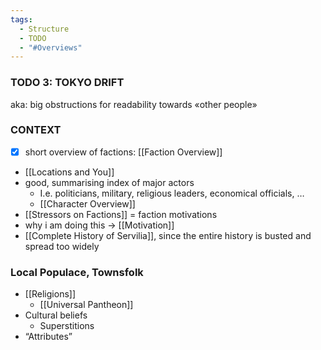 ```yaml
---
tags:
  - Structure
  - TODO
  - "#Overviews"
---
```

### TODO 3: TOKYO DRIFT 
aka: big obstructions for readability towards «other people»
### CONTEXT
- [x] short overview of factions: [[Faction Overview]]
- [[Locations and You]]
- good, summarising index of major actors
	- I.e. politicians, military, religious leaders, economical officials, …  
	- [[Character Overview]]
- [[Stressors on Factions]] = faction motivations
- why i am doing this -> [[Motivation]]
- [[Complete History of Servilia]], since the entire history is busted and spread too widely
### Local Populace, Townsfolk
- [[Religions]]
	- [[Universal Pantheon]]
- Cultural beliefs 
	- Superstitions
- “Attributes”
